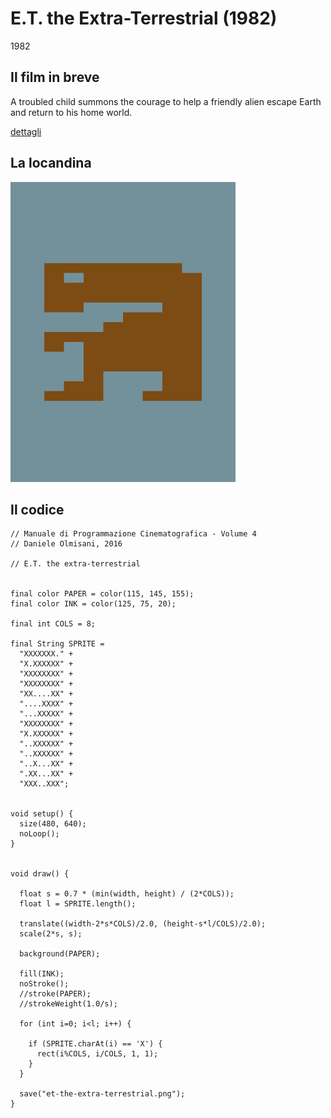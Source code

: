 # E.T. the Extra-Terrestrial (1982)

1982

## Il film in breve
A troubled child summons the courage to help a friendly alien escape Earth and return to his home world.

[dettagli](https://www.imdb.com/title/tt0083866/)

## La locandina
<img src="et-the-extra-terrestrial.png"  width="360px" title="E.T. the Extra-Terrestrial">


## Il codice
```processing
// Manuale di Programmazione Cinematografica - Volume 4
// Daniele Olmisani, 2016

// E.T. the extra-terrestrial


final color PAPER = color(115, 145, 155);
final color INK = color(125, 75, 20);

final int COLS = 8;

final String SPRITE = 
  "XXXXXXX." +
  "X.XXXXXX" +
  "XXXXXXXX" +
  "XXXXXXXX" +
  "XX....XX" +
  "....XXXX" +
  "...XXXXX" +
  "XXXXXXXX" +
  "X.XXXXXX" +
  "..XXXXXX" +
  "..XXXXXX" +
  "..X...XX" +
  ".XX...XX" +
  "XXX..XXX";


void setup() {
  size(480, 640);
  noLoop();
}


void draw() {
  
  float s = 0.7 * (min(width, height) / (2*COLS));
  float l = SPRITE.length();

  translate((width-2*s*COLS)/2.0, (height-s*l/COLS)/2.0);
  scale(2*s, s);
   
  background(PAPER);
  
  fill(INK);
  noStroke();
  //stroke(PAPER);
  //strokeWeight(1.0/s);
  
  for (int i=0; i<l; i++) {
    
    if (SPRITE.charAt(i) == 'X') {
      rect(i%COLS, i/COLS, 1, 1);
    }
  }
  
  save("et-the-extra-terrestrial.png");
}
```
